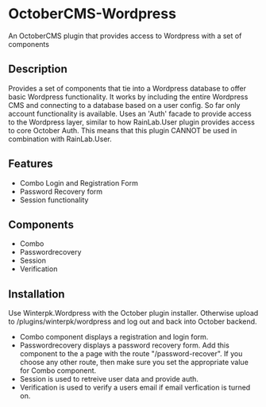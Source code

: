 # OctoberCMS-Wordpress
An OctoberCMS plugin that provides access to Wordpress with a set of components

## Description
Provides a set of components that tie into a Wordpress database to offer basic Wordpress functionality. 
It works by including the entire Wordpress CMS and connecting to a database based on a user config. So far only account functionality is available.
Uses an 'Auth' facade to provide access to the Wordpress layer, similar to how RainLab.User plugin provides access to core October Auth.
This means that this plugin CANNOT be used in combination with RainLab.User. 
 
## Features
- Combo Login and Registration Form
- Password Recovery form
- Session functionality

## Components
- Combo
- Passwordrecovery
- Session
- Verification

## Installation
Use Winterpk.Wordpress with the October plugin installer.  Otherwise upload to /plugins/winterpk/wordpress and log out and back into October backend.

- Combo component displays a registration and login form.
- Passwordrecovery displays a password recovery form. Add this component to the a page with the route "/password-recover". If you choose any other route, then make sure you set the appropriate value for Combo component.
- Session is used to retreive user data and provide auth.
- Verification is used to verify a users email if email verfication is turned on. 

